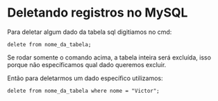 # Deletando registros no MySQL

Para deletar algum dado da tabela sql digitiamos no cmd:

    delete from nome_da_tabela;

Se rodar somente o comando acima, a tabela inteira será excluída, isso porque não específicamos qual dado queremos excluir.

Então para deletarmos um dado específico utilizamos:

    delete from nome_da_tabela where nome = "Victor";



